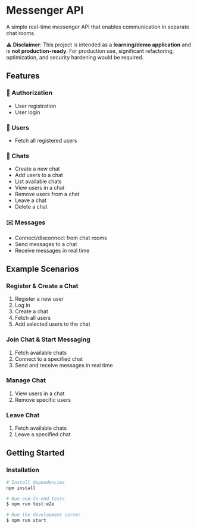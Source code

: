 # Messenger API

A simple real-time messenger API that enables communication in separate chat rooms.  

⚠️ **Disclaimer**: This project is intended as a **learning/demo application** and is **not production-ready**. For production use, significant refactoring, optimization, and security hardening would be required.

## Features

### 🔐 Authorization
- User registration
- User login

### 👥 Users
- Fetch all registered users

### 💬 Chats
- Create a new chat
- Add users to a chat
- List available chats
- View users in a chat
- Remove users from a chat
- Leave a chat
- Delete a chat

### ✉️ Messages
- Connect/disconnect from chat rooms
- Send messages to a chat
- Receive messages in real time

## Example Scenarios

### Register & Create a Chat
1. Register a new user  
2. Log in  
3. Create a chat  
4. Fetch all users  
5. Add selected users to the chat  

### Join Chat & Start Messaging
1. Fetch available chats  
2. Connect to a specified chat  
3. Send and receive messages in real time  

### Manage Chat
1. View users in a chat  
2. Remove specific users  

### Leave Chat
1. Fetch available chats  
2. Leave a specified chat  

## Getting Started

### Installation
```bash
# Install dependencies
npm install

# Run end-to-end tests
$ npm run test:e2e

# Run the development server
$ npm run start
```
